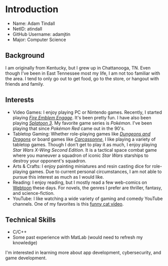 # Introduction

- Name: Adam Tindall
- NetID: atindall
- GitHub Username: adamjtin
- Major: Computer Science

## Background

I am originally from Kentucky, but I grew up in Chattanooga, TN.
Even though I've been in East Tennessee most my life, I am not too familiar with the area.
I tend to only go out to get food, go to the store, or hangout with friends and family.

## Interests

- Video Games: I enjoy playing PC or Nintendo games. Recently, I started playing [*Fire Emblem Engage*](https://www.nintendo.com/store/products/fire-emblem-engage-switch/). It's been pretty fun. I have also been playing [*Splatoon 3*](https://splatoon.nintendo.com/). My favorite game series is *Pokémon*. I've been playing that since *Pokémon Red* came out in the 90's.
- Tabletop Gaming: Whether role-playing games like [*Dungeons and Dragons*](https://dnd.wizards.com/) or board games like [*Carcassonne*](https://www.zmangames.com/en/products/carcassonne/), I like playing a variety of tabletop games. Though I don't get to play it as much, I enjoy playing *Star Wars X-Wing Second Edition*. It is a tactical space combat game where you maneuver a squadron of iconic *Star Wars* starships to destroy your opponent's squadron.
- Arts & Crafts: I enjoy painting miniatures and resin casting dice for role-playing games. Due to current personal circumstances, I am not able to pursue this interest as much as I would like.
- Reading: I enjoy reading, but I mostly read a few web-comics on [Webtoon](https://www.webtoons.com/en/) these days. For novels, the genres I prefer are thriller, fantasy, and science-fiction.
- YouTube: I like watching a wide variety of gaming and comedy YouTube channels. One of my favorites is this [funny cat video](https://www.youtube.com/watch?v=dQw4w9WgXcQ).

## Technical Skills
- C/C++
- Some past experience with MatLab (would need to refresh my knowledge)

I'm interested in learning more about app development, cybersecurity, and game development.
